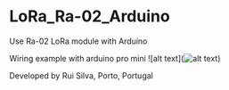# LoRa_Ra-02_Arduino
Use Ra-02 LoRa module with Arduino 

 Wiring example with arduino pro mini
 ![alt text](![alt text](https://raw.githubusercontent.com/rpsreal/lora_ra-02_arduino/wiring.png))
 
 Developed by Rui Silva, Porto, Portugal
